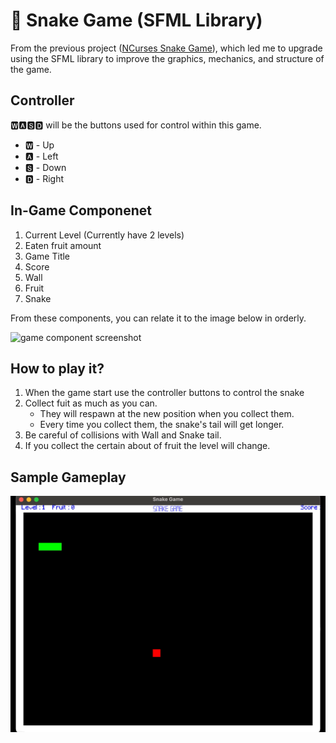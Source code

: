 # 🐍 Snake Game (SFML Library)

From the previous project ([NCurses Snake Game](https://github.com/ekapobTh/Ncurses-Snake-Game)), which led me to upgrade using the SFML library to improve the graphics, mechanics, and structure of the game.

## Controller

🆆🅰🆂🅳 will be the buttons used for control within this game.

* 🆆 - Up
* 🅰 - Left
* 🆂 - Down
* 🅳 - Right

## In-Game Componenet

1. Current Level (Currently have 2 levels)
2. Eaten fruit amount
3. Game Title
4. Score
5. Wall
6. Fruit
7. Snake

From these components, you can relate it to the image below in orderly.

![game component screenshot](https://drive.google.com/uc?export=view&id=1QuvXG1DKAD9yteMLdLJ_Barjyg11Qjo-)

## How to play it?

1. When the game start use the controller buttons to control the snake
2. Collect fuit as much as you can.
   * They will respawn at the new position when you collect them.
   * Every time you collect them, the snake's tail will get longer.
4. Be careful of collisions with Wall and Snake tail.
5. If you collect the certain about of fruit the level will change.

## Sample Gameplay

<img src="/content/Snake Game gameplay.gif?raw=true">
